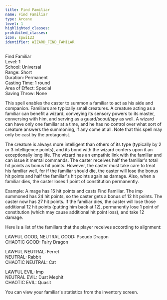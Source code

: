 ```yaml
---
title: Find Familiar
name: Find Familiar
type: Arcane
level: 1
highlighted_classes: 
prohibited_classes: 
icon: spwi123
identifier: WIZARD_FIND_FAMILAR
---
```

Find Familiar  
Level: 1  
School: Universal  
Range: Short  
Duration: Permanent  
Casting Time: 1 round  
Area of Effect: Special  
Saving Throw: None  
  
This spell enables the caster to summon a familiar to act as his aide and companion. Familiars are typically small creatures. A creature acting as a familiar can benefit a wizard, conveying its sensory powers to its master, conversing with him, and serving as a guard/scout/spy as well. A wizard can have only one familiar at a time, and he has no control over what sort of creature answers the summoning, if any come at all. Note that this spell may only be cast by the protagonist.  
  
The creature is always more intelligent than others of its type (typically by 2 or 3 intelligence points), and its bond with the wizard confers upon it an exceptionally long life. The wizard has an empathic link with the familiar and can issue it mental commands. The caster receives half the familiar's total hit points as bonus hit points. However, the caster must take care to treat his familiar well, for if the familiar should die, the caster will lose the bonus hit points and half the familiar's hit points again as damage. Also, when a familiar dies, the caster loses 1 point of constitution permanently.  
  
Example: A mage has 15 hit points and casts Find Familiar. The imp summoned has 24 hit points, so the caster gets a bonus of 12 hit points. The caster now has 27 hit points. If the familiar dies, the caster will lose those additional 12 hit points (putting him back at 12), permanently lose 1 point of constitution (which may cause additional hit point loss), and take 12 damage.  
  
Here is a list of the familiars that the player receives according to alignment:  
  
LAWFUL GOOD, NEUTRAL GOOD:  Pseudo Dragon  
CHAOTIC GOOD:  Fairy Dragon  
  
LAWFUL NEUTRAL:  Ferret  
NEUTRAL:  Rabbit  
CHAOTIC NEUTRAL:  Cat  
  
LAWFUL EVIL:  Imp  
NEUTRAL EVIL:  Dust Mephit  
CHAOTIC EVIL:  Quasit  
  
You can view your familiar's statistics from the inventory screen.  

